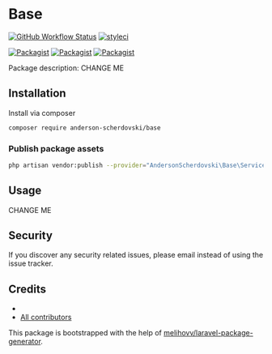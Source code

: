 # Base

[![GitHub Workflow Status](https://github.com/anderson-scherdovski/base/workflows/Run%20tests/badge.svg)](https://github.com/anderson-scherdovski/base/actions)
[![styleci](https://styleci.io/repos/CHANGEME/shield)](https://styleci.io/repos/CHANGEME)

[![Packagist](https://img.shields.io/packagist/v/anderson-scherdovski/base.svg)](https://packagist.org/packages/anderson-scherdovski/base)
[![Packagist](https://poser.pugx.org/anderson-scherdovski/base/d/total.svg)](https://packagist.org/packages/anderson-scherdovski/base)
[![Packagist](https://img.shields.io/packagist/l/anderson-scherdovski/base.svg)](https://packagist.org/packages/anderson-scherdovski/base)

Package description: CHANGE ME

## Installation

Install via composer
```bash
composer require anderson-scherdovski/base
```

### Publish package assets

```bash
php artisan vendor:publish --provider="AndersonScherdovski\Base\ServiceProvider"
```

## Usage

CHANGE ME

## Security

If you discover any security related issues, please email 
instead of using the issue tracker.

## Credits

- [](https://github.com/anderson-scherdovski/base)
- [All contributors](https://github.com/anderson-scherdovski/base/graphs/contributors)

This package is bootstrapped with the help of
[melihovv/laravel-package-generator](https://github.com/melihovv/laravel-package-generator).

